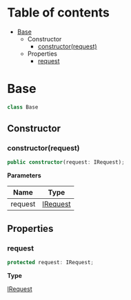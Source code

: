 # Table of contents

* [Base][ClassDeclaration-2]
    * Constructor
        * [constructor(request)][Constructor-1]
    * Properties
        * [request][PropertyDeclaration-0]

# Base

```typescript
class Base
```
## Constructor

### constructor(request)

```typescript
public constructor(request: IRequest);
```

**Parameters**

| Name    | Type                                |
| ------- | ----------------------------------- |
| request | [IRequest][InterfaceDeclaration-30] |

## Properties

### request

```typescript
protected request: IRequest;
```

**Type**

[IRequest][InterfaceDeclaration-30]

[ClassDeclaration-2]: base.md#base
[Constructor-1]: base.md#constructorrequest
[InterfaceDeclaration-30]: ../i-request.md#irequest
[PropertyDeclaration-0]: base.md#request
[InterfaceDeclaration-30]: ../i-request.md#irequest